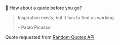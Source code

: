 📣 How about a quote before you go?

> Inspiration exists, but it has to find us working.
>
> <p>- Pablo Picasso</p>

Quote requested from [Random Quotes API](https://github.com/lukePeavey/quotable)
